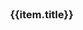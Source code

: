 <style type="text/css">
.coverpage{
  width:80%;
  margin:0 auto;
}
.coverpage .logo{
  width:30%;
}
.coverpage .future-remark{
  color:gray;
  font-size:14px;
  min-height:60px;
}
.coverpage .future-card{
  margin:8px;
}
.coverpage .footer{
  text-align:center;
  color:gray;
  padding-top:10px;
}
.coverpage .footer a{
  font-size:14px;
}
.icon-title{
  height:50px;
  padding:10px;
  border-radius:5px;
  font-size:16px;
}
.mg-badge {
  color: #fff;
  display: inline-block;
  padding-left: 8px;
  padding-right: 8px;
  text-align: center;
  background-color: green;
  border-radius: 10%;
  position: relative;
  top: -15px;
  left: 0px;
  font-size: 15px;
}
.theme-color-owner {
  background-color: #F0F !important;
  border-color: #F0F !important;
}

@media only screen and (max-width: 500px) {
  .coverpage{
    width:98%;
    margin:0 auto;
  }
  .coverpage .logo{
    width:100%;
  }
}
</style>

<div class="coverpage">
  <el-result style="margin:0 auto;" :sub-title="subTitle">
    <template slot="icon">
      <img class="logo" src="/static/cover-logo.png">
    </template>
    <template slot="extra">
      <el-button type="default" size="medium" @click="handleClick('changelog')">更新日志</el-button>
      <el-button type="primary" class="theme-color-owner" size="medium" @click="handleClick('README')">查看主页</el-button>
    </template>
  </el-result>
  <el-row>
    <el-col :xs="24" :md="8" v-for="(item,index) in futures">
      <el-card shadow="hover" class="future-card">
        <h3>{{item.title}}</h3>
        <div v-html="item.remark" class="future-remark">
        </div>
      </el-card>
    </el-col>
  </el-row>
  <div v-html="footer" class="footer">
  </div>
</div>

<script type="text/javascript">
(
  {
    data(){
      return {
          subTitle: "学习架构后的总结，亦可看成读《凤凰架构》的感悟！",
          footer: window.$mangodoc.footer,
          version: window.$mangodoc.version,
          futures: [
            {
              title: "建设中",
              remark: "......"
            }
          ]
      }
    },
    methods: {
        handleClick(url) {
          window.location.href = window.$mangodoc.context + "/#/" + url;
          window.location.reload();
        }
    }
  }
)
</script>